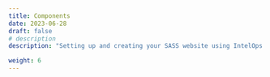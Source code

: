 ```yaml
---
title: Components
date: 2023-06-28
draft: false
# description
description: "Setting up and creating your SASS website using IntelOps templates"

weight: 6
---
```

